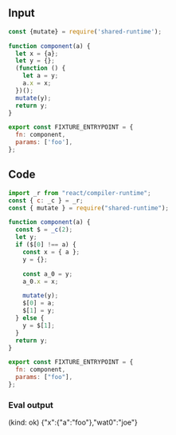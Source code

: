 
## Input

```javascript
const {mutate} = require('shared-runtime');

function component(a) {
  let x = {a};
  let y = {};
  (function () {
    let a = y;
    a.x = x;
  })();
  mutate(y);
  return y;
}

export const FIXTURE_ENTRYPOINT = {
  fn: component,
  params: ['foo'],
};

```

## Code

```javascript
import _r from "react/compiler-runtime";
const { c: _c } = _r;
const { mutate } = require("shared-runtime");

function component(a) {
  const $ = _c(2);
  let y;
  if ($[0] !== a) {
    const x = { a };
    y = {};

    const a_0 = y;
    a_0.x = x;

    mutate(y);
    $[0] = a;
    $[1] = y;
  } else {
    y = $[1];
  }
  return y;
}

export const FIXTURE_ENTRYPOINT = {
  fn: component,
  params: ["foo"],
};

```
      
### Eval output
(kind: ok) {"x":{"a":"foo"},"wat0":"joe"}